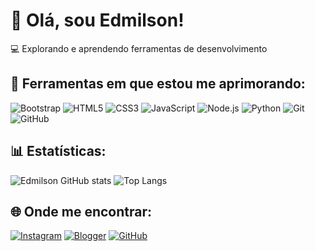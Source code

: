 # 👋 Olá, sou Edmilson!
💻 Explorando e aprendendo ferramentas de desenvolvimento
## 🚀 Ferramentas em que estou me aprimorando:
![Bootstrap](https://img.shields.io/badge/-Bootstrap-563D7C?style=flat-square&logo=bootstrap&logoColor=white)
![HTML5](https://img.shields.io/badge/-HTML5-E34F26?style=flat-square&logo=html5&logoColor=white)
![CSS3](https://img.shields.io/badge/-CSS3-1572B6?style=flat-square&logo=css3&logoColor=white)
![JavaScript](https://img.shields.io/badge/-JavaScript-F7DF1E?style=flat-square&logo=javascript&logoColor=black)
![Node.js](https://img.shields.io/badge/-Node.js-339933?style=flat-square&logo=node.js&logoColor=white)
![Python](https://img.shields.io/badge/-Python-3776AB?style=flat-square&logo=python&logoColor=white)
![Git](https://img.shields.io/badge/-Git-F05032?style=flat-square&logo=git&logoColor=white)
![GitHub](https://img.shields.io/badge/-GitHub-181717?style=flat-square&logo=github&logoColor=white)
## 📊 Estatísticas:
![Edmilson GitHub stats](https://github-readme-stats.vercel.app/api?username=edmilsongc&theme=dark&show_icons=true)
![Top Langs](https://github-readme-stats.vercel.app/api/top-langs/?username=edmilsongc&layout=compact&theme=dark)
## 🌐 Onde me encontrar:
[![Instagram](https://img.shields.io/badge/-Instagram-E4405F?style=flat-square&logo=instagram&logoColor=white)](https://www.instagram.com/edmilson016__/)
[![Blogger](https://img.shields.io/badge/-Blogger-F57D00?style=flat-square&logo=blogger&logoColor=white)](https://edmilsongc.blogspot.com/)
[![GitHub](https://img.shields.io/badge/-GitHub-181717?style=flat-square&logo=github&logoColor=white)](https://github.com/edmilson016)
